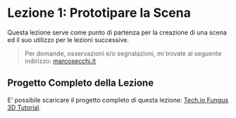 # Lezione 1: Prototipare la Scena

Questa lezione serve come punto di partenza per la creazione di una scena ed il suo utilizzo per le lezioni successive.

> Per domande, osservazioni e/o segnalazioni, mi trovate al seguente indirizzo: [marcosecchi.it](http://marcosecchi.it)

## Progetto Completo della Lezione

E' possibile scaricare il progetto completo di questa lezione: [Tech.io Fungus 3D Tutorial](https://github.com/marcosecchi/techio-tutorial-fungus-pickups/archive/part_01.zip).

